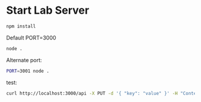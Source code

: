# Start Lab Server

```sh
npm install
```

Default PORT=3000

```sh
node .
```

Alternate port:

```sh
PORT=3001 node .
```


test:

```sh
curl http://localhost:3000/api -X PUT -d '{ "key": "value" }' -H "Content-Type: application/json"
```